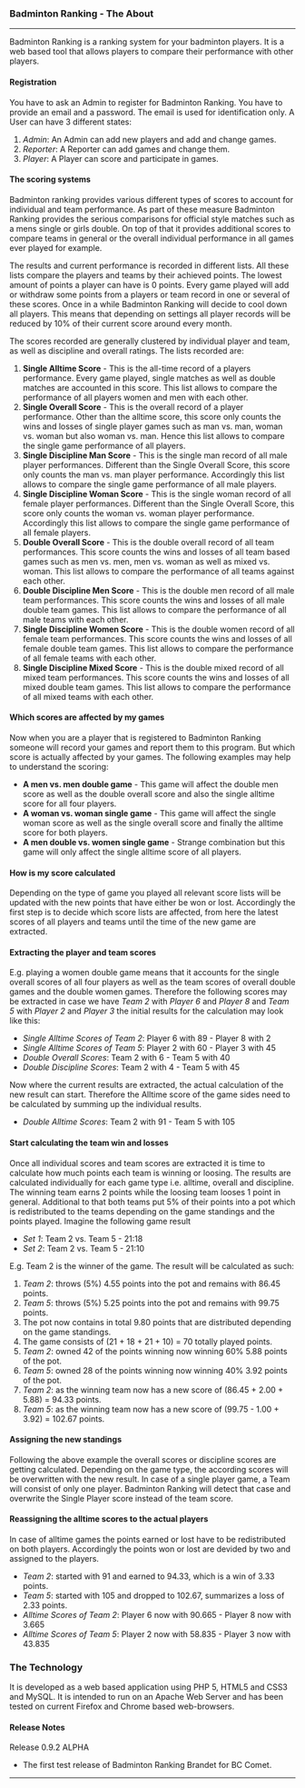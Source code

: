 ### Badminton Ranking - The About
------

Badminton Ranking is a ranking system for your badminton players. It is a web based 
tool that allows players to compare their performance with other players.

#### Registration

You have to ask an Admin to register for Badminton Ranking. You have to provide an 
email and a password. The email is used for identification only. A User can have 3 
different states:

1. *Admin*: An Admin can add new players and add and change games.
2. *Reporter*: A Reporter can add games and change them.
3. *Player*: A Player can score and participate in games.

#### The scoring systems

Badminton ranking provides various different types of scores to account for individual 
and team performance. As part of these measure Badminton Ranking provides the serious 
comparisons for official style matches such as a mens single or girls double. On top 
of that it provides additional scores to compare teams in general or the overall individual 
performance in all games ever played for example. 

The results and current performance is recorded in different lists. All these lists 
compare the players and teams by their achieved points. The lowest amount of points 
a player can have is 0 points. Every game played will add or withdraw some points from 
a players or team record in one or several of these scores. Once in a while Badminton 
Ranking will decide to cool down all players. This means that depending on settings 
all player records will be reduced by 10% of their current score around every month.

The scores recorded are generally clustered by individual player and team, as well as 
discipline and overall ratings. The lists recorded are:

1. **Single Alltime Score** - This is the all-time record of a players performance. 
  Every game played, single matches as well as double matches are accounted in this 
  score. This list allows to compare the performance of all players women and men with 
  each other.
2. **Single Overall Score** - This is the overall record of a player performance. 
  Other than the alltime score, this score only counts the wins and losses of single 
  player games such as man vs. man, woman vs. woman but also woman vs. man. Hence this 
  list allows to compare the single game performance of all players.
3. **Single Discipline Man Score** - This is the single man record of all male player performances. 
  Different than the Single Overall Score, this score only counts the man vs. man player 
  performance. Accordingly this list allows to compare the single game performance 
  of all male players.
4. **Single Discipline Woman Score** - This is the single woman record of all female player performances. 
  Different than the Single Overall Score, this score only counts the woman vs. woman player 
  performance. Accordingly this list allows to compare the single game performance 
  of all female players. 
1. **Double Overall Score** - This is the double overall record of all team performances.
  This score counts the wins and losses of all team based games such as men vs. men, 
  men vs. woman as well as mixed vs. woman. This list allows to compare the performance 
  of all teams against each other.
1. **Double Discipline Men Score** - This is the double men record of all male team performances.
  This score counts the wins and losses of all male double team games. This list allows to compare the performance 
  of all male teams with each other.
1. **Single Discipline Women Score** - This is the double women record of all female team performances.
  This score counts the wins and losses of all female double team games. This list allows to compare the performance 
  of all female teams with each other.
1. **Single Discipline Mixed Score** - This is the double mixed record of all mixed team performances.
  This score counts the wins and losses of all mixed double team games. This list allows to compare the performance 
  of all mixed teams with each other.  

#### Which scores are affected by my games

Now when you are a player that is registered to Badminton Ranking someone will record 
your games and report them to this program. But which score is actually affected by 
your games. The following examples may help to understand the scoring:

- **A men vs. men double game** - This game will affect the double men score as well 
  as the double overall score and also the single alltime score for all four players.
- **A woman vs. woman single game** - This game will affect the single woman score 
  as well as the single overall score and finally the alltime score for both players.
- **A men double vs. women single game** - Strange combination but this game will only 
  affect the single alltime score of all players.

#### How is my score calculated

Depending on the type of game you played all relevant score lists will be updated with 
the new points that have either be won or lost. Accordingly the first step is to decide 
which score lists are affected, from here the latest scores of all players and teams 
until the time of the new game are extracted.

#### Extracting the player and team scores

E.g. playing a women double game means that it accounts for the single overall scores 
of all four players as well as the team scores of overall double games and the double 
women games. Therefore the following scores may be extracted in case we have *Team 2* 
with *Player 6* and *Player 8* and *Team 5* with *Player 2* and *Player 3* the initial 
results for the calculation may look like this:

- *Single Alltime Scores of Team 2*: Player 6 with 89 - Player 8 with 2 
- *Single Alltime Scores of Team 5*: Player 2 with 60 - Player 3 with 45
- *Double Overall Scores*: Team 2 with 6 - Team 5 with 40
- *Double Discipline Scores*: Team 2 with 4 - Team 5 with 45

Now where the current results are extracted, the actual calculation of the new result 
can start. Therefore the Alltime score of the game sides need to be calculated by summing 
up the individual results.

- *Double Alltime Scores*: Team 2 with 91 - Team 5 with 105

#### Start calculating the team win and losses

Once all individual scores and team scores are extracted it is time to calculate how 
much points each team is winning or loosing. The results are calculated 
individually for each game type i.e. alltime, overall and discipline. The winning team 
earns 2 points while the loosing team looses 1 point in general. Additional to that 
both teams put 5% of their points into a pot which is redistributed to the teams depending 
on the game standings and the points played. Imagine the following game result

- *Set 1*: Team 2 vs. Team 5 - 21:18
- *Set 2*: Team 2 vs. Team 5 - 21:10

E.g. Team 2 is the winner of the game. The result will be calculated as such:

1. *Team 2*: throws (5%) 4.55 points into the pot and remains with 86.45 points.
2. *Team 5*: throws (5%) 5.25 points into the pot and remains with 99.75 points.
3. The pot now contains in total 9.80 points that are distributed depending on the 
   game standings.
4. The game consists of (21 + 18 + 21 + 10) = 70 totally played points.
5. *Team 2*: owned 42 of the points winning now winning 60% 5.88 points of the pot.
6. *Team 5*: owned 28 of the points winning now winning 40% 3.92 points of the pot.
7. *Team 2*: as the winning team now has a new score of (86.45 + 2.00 + 5.88) = 94.33 
  points.   
8. *Team 5*: as the winning team now has a new score of (99.75 - 1.00 + 3.92) = 102.67 
  points.   

#### Assigning the new standings

Following the above example the overall scores or discipline scores are getting calculated. 
Depending on the game type, the according scores will be overwritten with the new result. 
In case of a single player game, a Team will consist of only one player. Badminton 
Ranking will detect that case and overwrite the Single Player score instead of the 
team score.

#### Reassigning the alltime scores to the actual players

In case of alltime games the points earned or lost have to be redistributed on both 
players. Accordingly the points won or lost are devided by two and assigned to the 
players. 

- *Team 2*: started with 91 and earned to 94.33, which is a win of 3.33 points.
- *Team 5*: started with 105 and dropped to 102.67, summarizes a loss of 2.33 points. 
- *Alltime Scores of Team 2*: Player 6 now with 90.665 - Player 8 now with 3.665 
- *Alltime Scores of Team 5*: Player 2 now with 58.835 - Player 3 now with 43.835

### The Technology

It is developed as a web based application using PHP 5, HTML5 and CSS3 and MySQL. It is intended 
to run on an Apache Web Server and has been tested on current Firefox and Chrome based 
web-browsers.

#### Release Notes

Release 0.9.2 ALPHA

- The first test release of Badminton Ranking Brandet for BC Comet.

-----
